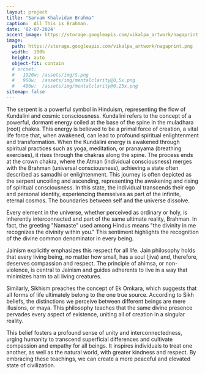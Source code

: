 ```yaml
---
layout: project
title: "Sarvam Khalvidam Brahma"
caption:  All This is Brahman.
date: '02-07-2024'
accent_image: https://storage.googleapis.com/vikalpa_artwork/nagaprint.png   
image: 
  path: https://storage.googleapis.com/vikalpa_artwork/nagaprint.png
  width:  100%
  height: auto
  object-fit: contain
  # srcset: 
  #   1920w: /assets/img/S.png
  #   960w:  /assets/img/mentalclarity@0,5x.png
  #   480w:  /assets/img/mentalclarity@0,25x.png
sitemap: false
---
```


The serpent is a powerful symbol in Hinduism, representing the flow of Kundalini and cosmic consciousness. Kundalini refers to the concept of a powerful, dormant energy coiled at the base of the spine in the muladhara (root) chakra. This energy is believed to be a primal force of creation, a vital life force that, when awakened, can lead to profound spiritual enlightenment and transformation. When the Kundalini energy is awakened through spiritual practices such as yoga, meditation, or pranayama (breathing exercises), it rises through the chakras along the spine. The process ends at the crown chakra, where the Atman (individual consciousness) merges with the Brahman (universal consciousness), achieving a state often described as samadhi or enlightenment. This journey is often depicted as the serpent uncoiling and ascending, representing the awakening and rising of spiritual consciousness. In this state, the individual transcends their ego and personal identity, experiencing themselves as part of the infinite, eternal cosmos. The boundaries between self and the universe dissolve.

Every element in the universe, whether perceived as ordinary or holy, is inherently interconnected and part of the same ultimate reality, Brahman. In fact, the greeting "Namaste" used among Hindus means "the divinity in me recognizes the divinity within you." This sentiment highlights the recognition of the divine common denominator in every being.

Jainism explicitly emphasizes this respect for all life. Jain philosophy holds that every living being, no matter how small, has a soul (jiva) and, therefore, deserves compassion and respect. The principle of ahimsa, or non-violence, is central to Jainism and guides adherents to live in a way that minimizes harm to all living creatures.

Similarly, Sikhism preaches the concept of Ek Omkara, which suggests that all forms of life ultimately belong to the one true source. According to Sikh beliefs, the distinctions we perceive between different beings are mere illusions, or maya. This philosophy teaches that the same divine presence pervades every aspect of existence, uniting all of creation in a singular reality.

This belief fosters a profound sense of unity and interconnectedness, urging humanity to transcend superficial differences and cultivate compassion and empathy for all beings. It inspires individuals to treat one another, as well as the natural world, with greater kindness and respect. By embracing these teachings, we can create a more peaceful and elevated state of civilization.

